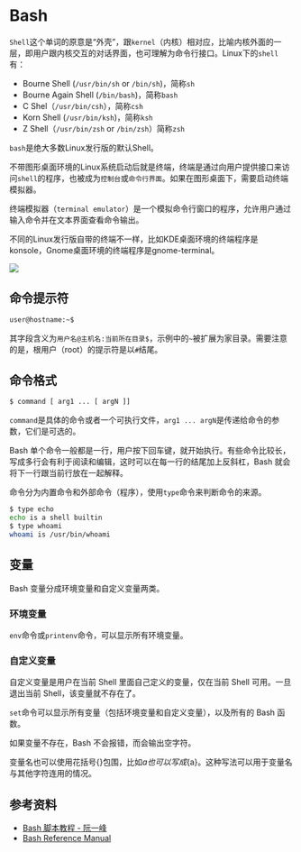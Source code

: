 # Bash

`Shell`这个单词的原意是“外壳”，跟`kernel`（内核）相对应，比喻内核外面的一层，即用户跟内核交互的对话界面，也可理解为命令行接口。Linux下的`shell`有：

- Bourne Shell (`/usr/bin/sh` or `/bin/sh`)，简称`sh`
- Bourne Again Shell (`/bin/bash`)，简称`bash`
- C Shel（`/usr/bin/csh`），简称`csh`
- Korn Shell (`/usr/bin/ksh`)，简称`ksh`
- Z Shell（`/usr/bin/zsh` or `/bin/zsh`）简称`zsh`

`bash`是绝大多数Linux发行版的默认Shell。

不带图形桌面环境的Linux系统启动后就是终端，终端是通过向用户提供接口来访问`shell`的程序，也被成为`控制台`或`命令行界面`。如果在图形桌面下，需要启动终端模拟器。

终端模拟器（`terminal emulator`）是一个模拟命令行窗口的程序，允许用户通过输入命令并在文本界面查看命令输出。

不同的Linux发行版自带的终端不一样，比如KDE桌面环境的终端程序是konsole，Gnome桌面环境的终端程序是gnome-terminal。

![](https://media.geeksforgeeks.org/wp-content/uploads/18834419_1198504446945937_35839918_n-300x291.png)

## 命令提示符

```bash
user@hostname:~$
```

其字段含义为`用户名@主机名:当前所在目录$`，示例中的`~`被扩展为家目录。需要注意的是，根用户（root）的提示符是以`#`结尾。

## 命令格式

```bash
$ command [ arg1 ... [ argN ]]
```

`command`是具体的命令或者一个可执行文件，`arg1 ... argN`是传递给命令的参数，它们是可选的。

Bash 单个命令一般都是一行，用户按下回车键，就开始执行。有些命令比较长，写成多行会有利于阅读和编辑，这时可以在每一行的结尾加上反斜杠，Bash 就会将下一行跟当前行放在一起解释。

命令分为内置命令和外部命令（程序），使用`type`命令来判断命令的来源。

```bash
$ type echo
echo is a shell builtin
$ type whoami
whoami is /usr/bin/whoami
```

## 变量

Bash 变量分成环境变量和自定义变量两类。

### 环境变量

`env`命令或`printenv`命令，可以显示所有环境变量。

### 自定义变量

自定义变量是用户在当前 Shell 里面自己定义的变量，仅在当前 Shell 可用。一旦退出当前 Shell，该变量就不存在了。

`set`命令可以显示所有变量（包括环境变量和自定义变量），以及所有的 Bash 函数。

如果变量不存在，Bash 不会报错，而会输出空字符。

变量名也可以使用花括号{}包围，比如$a也可以写成${a}。这种写法可以用于变量名与其他字符连用的情况。

## 参考资料

- [Bash 脚本教程 - 阮一峰](https://wangdoc.com/bash/intro)
- [Bash Reference Manual](https://www.gnu.org/software/bash/manual/bash.html)